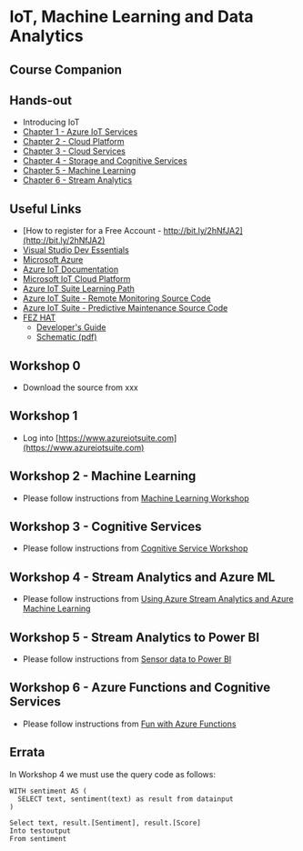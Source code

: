 # IoT, Machine Learning and Data Analytics
## Course Companion

## Hands-out
* Introducing IoT
* [Chapter 1 - Azure IoT Services](slides/m01_azure_iot.pdf)
* [Chapter 2 - Cloud Platform](slides/m02_cloud.pdf)
* [Chapter 3 - Cloud Services](slides/m03_cloud15.pdf)
* [Chapter 4 - Storage and Cognitive Services](slides/m04_storage.pdf)
* [Chapter 5 - Machine Learning](slides/m05_machine_learning.pdf)
* [Chapter 6 - Stream Analytics](slides/m06_stream_analytics.pdf)

## Useful Links
* [How to register for a Free Account - http://bit.ly/2hNfJA2](http://bit.ly/2hNfJA2)
* [Visual Studio Dev Essentials](https://www.visualstudio.com/dev-essentials/)
* [Microsoft Azure](https://azure.com)
* [Azure IoT Documentation](https://docs.microsoft.com/en-us/azure/#pivot=services&panel=iot)
* [Microsoft IoT Cloud Platform](https://www.microsoft.com/en-us/cloud-platform/internet-of-things)
* [Azure IoT Suite Learning Path](https://azure.microsoft.com/en-us/documentation/learning-paths/iot-suite/)
* [Azure IoT Suite - Remote Monitoring Source Code](https://github.com/Azure/azure-iot-remote-monitoring)
* [Azure IoT Suite - Predictive Maintenance Source Code](https://github.com/Azure/azure-iot-predictive-maintenance)
* [FEZ HAT](https://www.ghielectronics.com/catalog/product/500)
    * [Developer's Guide](https://www.ghielectronics.com/docs/329/fez-hat-developers-guide)
    * [Schematic (pdf)](http://www.ghielectronics.com/downloads/schematic/FEZ_HAT_SCH.pdf)

## Workshop 0
* Download the source from xxx

## Workshop 1
* Log into [https://www.azureiotsuite.com](https://www.azureiotsuite.com)

## Workshop 2 - Machine Learning
* Please follow instructions from [Machine Learning Workshop](https://docs.microsoft.com/en-us/azure/machine-learning/machine-learning-create-experiment)

[//]: # (https://tlaothong.gitbooks.io/azure-iot-workshop/content/azure-ml-studio.html)

## Workshop 3 - Cognitive Services
* Please follow instructions from [Cognitive Service Workshop](https://tlaothong.gitbooks.io/azure-iot-workshop/content/cognitive-services.html)

[//]: # (https://docs.microsoft.com/en-us/azure/cognitive-services/cognitive-services-recommendations-quick-start)

## Workshop 4 - Stream Analytics and Azure ML
* Please follow instructions from [Using Azure Stream Analytics and Azure Machine Learning](https://docs.microsoft.com/en-us/azure/stream-analytics/stream-analytics-machine-learning-integration-tutorial)

## Workshop 5 - Stream Analytics to Power BI
* Please follow instructions from [Sensor data to Power BI](https://gallery.cortanaintelligence.com/Tutorial/Sensor-Data-Analytics-with-ASA-and-Power-BI-2)

## Workshop 6 - Azure Functions and Cognitive Services
* Please follow instructions from [Fun with Azure Functions](http://martinabbott.azurewebsites.net/2016/06/11/fun-with-azure-functions-and-the-emotion-api/)

## Errata
In Workshop 4 we must use the query code as follows:

```
WITH sentiment AS (  
  SELECT text, sentiment(text) as result from datainput  
)  

Select text, result.[Sentiment], result.[Score]  
Into testoutput  
From sentiment
```